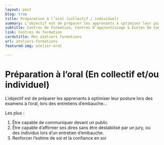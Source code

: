 ```yaml
---
layout: post
blog: true
title: Préparation à l’oral (collectif / individuel)
summary: L’objectif est de préparer les apprenants à optimiser leur posture lors des examens à l’oral, lors des entretiens d’embauche…
subtitle: Centres De Formation, Centres D’apprentissage & Écoles De Commerce
link: Centres de formation
cardstitle: Mes ateliers formations
url: ateliers-formations
featured-img: atelier-oral

---
```


# Préparation à l’oral (En collectif et/ou individuel)

L’objectif est de préparer les apprenants à optimiser leur posture lors des examens à l’oral, lors des entretiens d’embauche…

Les plus :

1. Être capable de communiquer devant un public
2. Être capable d’affirmer ses dires sans être déstabilisé par un jury, ou des individus lors d’un entretien d’embauche.
3. Renforcer l’estime de soi et la confiance en soi


